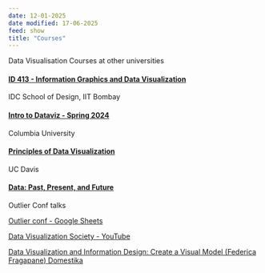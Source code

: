 ```yaml
---
date: 12-01-2025
date modified: 17-06-2025
feed: show
title: "Courses"
---
```


Data Visualisation Courses at other universities

#### [ID 413 - Information Graphics and Data Visualization](https://info-design-lab.github.io/ID413-DataViz/)

IDC School of Design, IIT Bombay

#### [Intro to Dataviz - Spring 2024](https://datavis.cs.columbia.edu/2024s_w4995/)

Columbia University

#### [Principles of Data Visualization](https://ucdavisdatalab.github.io/workshop_data_viz_principles/)

UC Davis

#### [Data: Past, Present, and Future](https://data-ppf.github.io/)

Outlier Conf talks

[Outlier conf - Google Sheets](https://docs.google.com/spreadsheets/d/1xUwXG9bARS_jcujduEzXMUofIDczDsENnw6EFLQTMYI/edit)

[Data Visualization Society - YouTube](https://www.youtube.com/@DataVisualizationSociety/videos)

[Data Visualization and Information Design: Create a Visual Model (Federica Fragapane) Domestika](https://www.domestika.org/en/courses/2495-data-visualization-and-information-design-create-a-visual-model)
